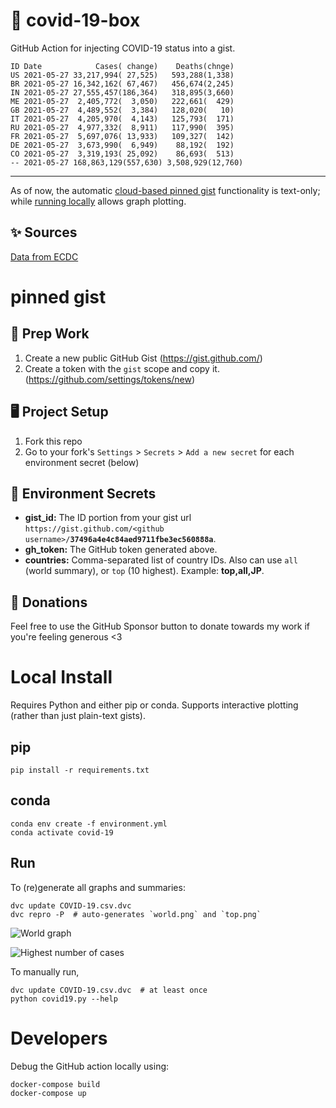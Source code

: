 # 🏥 covid-19-box

GitHub Action for injecting COVID-19 status into a gist.

```
ID Date            Cases( change)    Deaths(chnge)
US 2021-05-27 33,217,994( 27,525)   593,288(1,338)
BR 2021-05-27 16,342,162( 67,467)   456,674(2,245)
IN 2021-05-27 27,555,457(186,364)   318,895(3,660)
ME 2021-05-27  2,405,772(  3,050)   222,661(  429)
GB 2021-05-27  4,489,552(  3,384)   128,020(   10)
IT 2021-05-27  4,205,970(  4,143)   125,793(  171)
RU 2021-05-27  4,977,332(  8,911)   117,990(  395)
FR 2021-05-27  5,697,076( 13,933)   109,327(  142)
DE 2021-05-27  3,673,990(  6,949)    88,192(  192)
CO 2021-05-27  3,319,193( 25,092)    86,693(  513)
-- 2021-05-27 168,863,129(557,630) 3,508,929(12,760)
```

---

As of now, the automatic [cloud-based pinned gist](#pinned-gist) functionality is text-only;
while [running locally](#local-install) allows graph plotting.

## ✨ Sources

[Data from ECDC](https://www.ecdc.europa.eu/en/publications-data/download-todays-data-geographic-distribution-covid-19-cases-worldwide)

# pinned gist

## 🎒 Prep Work
1. Create a new public GitHub Gist (https://gist.github.com/)
1. Create a token with the `gist` scope and copy it. (https://github.com/settings/tokens/new)

## 🖥 Project Setup
1. Fork this repo
1. Go to your fork's `Settings` > `Secrets` > `Add a new secret` for each environment secret (below)

## 🤫 Environment Secrets
- **gist_id:** The ID portion from your gist url `https://gist.github.com/<github username>/`**`37496a4e4c84aed9711fbe3ec560888a`**.
- **gh_token:** The GitHub token generated above.
- **countries:** Comma-separated list of country IDs. Also can use `all` (world summary), or `top` (10 highest). Example: **top,all,JP**.

## 💸 Donations

Feel free to use the GitHub Sponsor button to donate towards my work if you're feeling generous <3

# Local Install

Requires Python and either pip or conda. Supports interactive plotting (rather than just plain-text gists).

## pip

```
pip install -r requirements.txt
```

## conda

```
conda env create -f environment.yml
conda activate covid-19
```

## Run

To (re)generate all graphs and summaries:

```
dvc update COVID-19.csv.dvc
dvc repro -P  # auto-generates `world.png` and `top.png`
```

![World graph](world.png)

![Highest number of cases](top.png)

To manually run,

```
dvc update COVID-19.csv.dvc  # at least once
python covid19.py --help
```

# Developers

Debug the GitHub action locally using:

```
docker-compose build
docker-compose up
```
